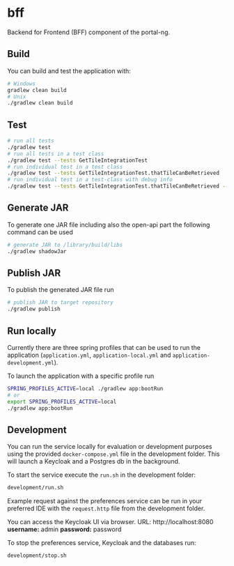 # bff
Backend for Frontend (BFF) component of the portal-ng.

## Build

You can build and test the application with:

``` sh
# Windows
gradlew clean build
# Unix
./gradlew clean build
```

## Test

``` sh
# run all tests
./gradlew test
# run all tests in a test class
./gradlew test --tests GetTileIntegrationTest
# run individual test in a test class
./gradlew test --tests GetTileIntegrationTest.thatTileCanBeRetrieved
# run individual test in a test-class with debug info
./gradlew test --tests GetTileIntegrationTest.thatTileCanBeRetrieved --info
```

## Generate JAR

To generate one JAR file including also the open-api part the following command can be used

```sh
# generate JAR to /library/build/libs
./gradlew shadowJar
```

## Publish JAR

To publish the generated JAR file run

```sh
# publish JAR to target repository
./gradlew publish
```

## Run locally

Currently there are three spring profiles that can be used to run the application (`application.yml`, `application-local.yml` and `application-development.yml`).

To launch the application with a specific profile run

``` sh
SPRING_PROFILES_ACTIVE=local ./gradlew app:bootRun
# or
export SPRING_PROFILES_ACTIVE=local
./gradlew app:bootRun
```

## Development

You can run the service locally for evaluation or development purposes using the provided `docker-compose.yml` file in the development folder. This will launch a Keycloak and a Postgres db in the background.

To start the service execute the `run.sh` in the development folder:

```sh
development/run.sh
```

Example request against the preferences service can be run in your preferred IDE with the `request.http` file from the development folder.

You can access the Keycloak UI via browser.
URL: http://localhost:8080
**username:** admin
**password:** password

To stop the preferences service, Keycloak and the databases run:

```sh
development/stop.sh
```
